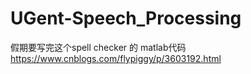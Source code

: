 # UGent-Speech_Processing

假期要写完这个spell checker 的 matlab代码  
https://www.cnblogs.com/flypiggy/p/3603192.html
